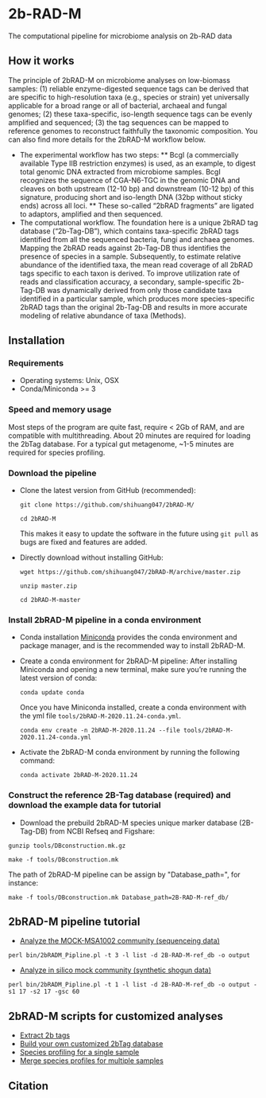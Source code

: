 # 2b-RAD-M
The computational pipeline for microbiome analysis on 2b-RAD data

## How it works
 The principle of 2bRAD-M on microbiome analyses on low-biomass samples: 
 (1) reliable enzyme-digested sequence tags can be derived that are specific to high-resolution taxa (e.g., species or strain) yet universally applicable for a broad range or all of bacterial, archaeal and fungal genomes; 
 (2) these taxa-specific, iso-length sequence tags can be evenly amplified and sequenced;
 (3) the tag sequences can be mapped to reference genomes to reconstruct faithfully the taxonomic composition.
 You can also find more details for the 2bRAD-M workflow below. 
 * The experimental workflow has two steps: 
   ** BcgI (a commercially available Type IIB restriction enzymes) is used, as an example, to digest total genomic DNA extracted from microbiome samples. BcgI recognizes the sequence of CGA-N6-TGC in the genomic DNA and cleaves on both upstream (12-10 bp) and downstream (10-12 bp) of this signature, producing short and iso-length DNA (32bp without sticky ends) across all loci. 
   ** These so-called “2bRAD fragments” are ligated to adaptors, amplified and then sequenced. 
 * The computational workflow. The foundation here is a unique 2bRAD tag database (“2b-Tag-DB”), which contains taxa-specific 2bRAD tags identified from all the sequenced bacteria, fungi and archaea genomes. Mapping the 2bRAD reads against 2b-Tag-DB thus identifies the presence of species in a sample. Subsequently, to estimate relative abundance of the identified taxa, the mean read coverage of all 2bRAD tags specific to each taxon is derived. To improve utilization rate of reads and classification accuracy, a secondary, sample-specific 2b-Tag-DB was dynamically derived from only those candidate taxa identified in a particular sample, which produces more species-specific 2bRAD tags than the original 2b-Tag-DB and results in more accurate modeling of relative abundance of taxa (Methods).

## Installation
 ### Requirements
 * Operating systems: Unix, OSX
 * Conda/Miniconda >= 3
 ### Speed and memory usage
 Most steps of the program are quite fast, require < 2Gb of RAM, and are compatible with multithreading. About 20 minutes are required for loading the 2bTag     database. For a typical gut metagenome, ~1-5 minutes are required for species profiling.
 ### Download the pipeline
 * Clone the latest version from GitHub (recommended):  
 
   `git clone https://github.com/shihuang047/2bRAD-M/`
   
   `cd 2bRAD-M`
   
    This makes it easy to update the software in the future using `git pull` as bugs are fixed and features are added.
 * Directly download without installing GitHub:
 
   `wget https://github.com/shihuang047/2bRAD-M/archive/master.zip`
   
   `unzip master.zip`
   
   `cd 2bRAD-M-master`
   
 ### Install 2bRAD-M pipeline in a conda environment 
 * Conda installation
   [Miniconda](https://docs.conda.io/en/latest/miniconda.html) provides the conda environment and package manager, and is the recommended way to install 2bRAD-M. 
 * Create a conda environment for 2bRAD-M pipeline:
   After installing Miniconda and opening a new terminal, make sure you’re running the latest version of conda:
   
   `conda update conda`
   
   Once you have Miniconda installed, create a conda environment with the yml file ``tools/2bRAD-M-2020.11.24-conda.yml``.
   
   `conda env create -n 2bRAD-M-2020.11.24 --file tools/2bRAD-M-2020.11.24-conda.yml`
   
 * Activate the 2bRAD-M conda environment by running the following command:
 
   `conda activate 2bRAD-M-2020.11.24`

 ### Construct the reference 2B-Tag database (required) and download the example data for tutorial
 * Download the prebuild 2bRAD-M species unique marker database (2B-Tag-DB) from NCBI Refseq and Figshare:
 
  `gunzip tools/DBconstruction.mk.gz`
 
  `make -f tools/DBconstruction.mk`
 
 The path of 2bRAD-M pipeline can be assign by "Database_path=", for instance:

  `make -f tools/DBconstruction.mk Database_path=2B-RAD-M-ref_db/`
 
## 2bRAD-M pipeline tutorial
 * [Analyze the MOCK-MSA1002 community (sequenceing data)](docs/analyze_mock.md)
 
  `perl bin/2bRADM_Pipline.pl -t 3 -l list -d 2B-RAD-M-ref_db -o output`
 
 * [Analyze in silico mock community (synthetic shogun data)](docs/snp_diversity.md)
 
 `perl bin/2bRADM_Pipline.pl -t 1 -l list -d 2B-RAD-M-ref_db -o output -s1 17 -s2 17 -gsc 60`
 
## 2bRAD-M scripts for customized analyses 
 * [Extract 2b tags](docs/extract_2b.md)
 * [Build your own customized 2bTag database](docs/build_db.md)
 * [Species profiling for a single sample](doc/profile_single_sample.md)
 * [Merge species profiles for multiple samples](doc/profile_single_sample.md)
 
## Citation

